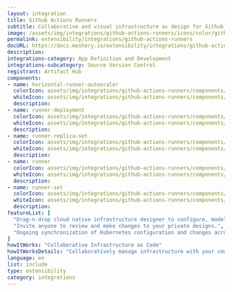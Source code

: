 ```yaml
---
layout: integration
title: Github Actions Runners
subtitle: Collaborative and visual infrastructure as design for Github Actions Runners
image: /assets/img/integrations/github-actions-runners/icons/color/github-actions-runners-color.svg
permalink: extensibility/integrations/github-actions-runners
docURL: https://docs.meshery.io/extensibility/integrations/github-actions-runners
description: 
integrations-category: App Definition and Development
integrations-subcategory: Source Version Control
registrant: Artifact Hub
components: 
- name: horizontal-runner-autoscaler
  colorIcon: assets/img/integrations/github-actions-runners/components/horizontal-runner-autoscaler/icons/color/horizontal-runner-autoscaler-color.svg
  whiteIcon: assets/img/integrations/github-actions-runners/components/horizontal-runner-autoscaler/icons/white/horizontal-runner-autoscaler-white.svg
  description: 
- name: runner-deployment
  colorIcon: assets/img/integrations/github-actions-runners/components/runner-deployment/icons/color/runner-deployment-color.svg
  whiteIcon: assets/img/integrations/github-actions-runners/components/runner-deployment/icons/white/runner-deployment-white.svg
  description: 
- name: runner-replica-set
  colorIcon: assets/img/integrations/github-actions-runners/components/runner-replica-set/icons/color/runner-replica-set-color.svg
  whiteIcon: assets/img/integrations/github-actions-runners/components/runner-replica-set/icons/white/runner-replica-set-white.svg
  description: 
- name: runner
  colorIcon: assets/img/integrations/github-actions-runners/components/runner/icons/color/runner-color.svg
  whiteIcon: assets/img/integrations/github-actions-runners/components/runner/icons/white/runner-white.svg
  description: 
- name: runner-set
  colorIcon: assets/img/integrations/github-actions-runners/components/runner-set/icons/color/runner-set-color.svg
  whiteIcon: assets/img/integrations/github-actions-runners/components/runner-set/icons/white/runner-set-white.svg
  description: 
featureList: [
  "Drag-n-drop cloud native infrastructure designer to configure, model, and deploy your workloads.",
  "Invite anyone to review and make changes to your private designs.",
  "Ongoing synchronization of Kubernetes configuration and changes across any number of clusters."
]
howItWorks: "Collaborative Infrastructure as Code"
howItWorksDetails: "Collaboratively manage infrastructure with your coworkers synchronously sharing the same designs."
language: en
list: include
type: extensibility
category: integrations
---
```

